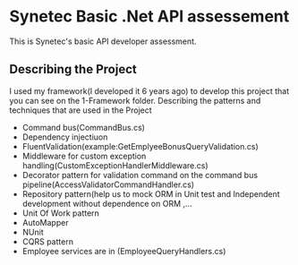 # Synetec Basic .Net API assessement

This is Synetec's basic API developer assessment.

## Describing the Project
I used my framework(I developed it 6 years ago) to develop this project that  you can see on the 1-Framework folder.
Describing the patterns and techniques that are used in the Project
- Command bus(CommandBus.cs)
- Dependency injectiuon
- FluentValidation(example:GetEmplyeeBonusQueryValidation.cs)
- Middleware for custom exception handling(CustomExceptionHandlerMiddleware.cs)
- Decorator pattern for validation command on the command bus pipeline(AccessValidatorCommandHandler.cs)
- Repository pattern(help us to mock ORM in Unit test and Independent development without dependence on ORM ,...
- Unit Of Work  pattern
- AutoMapper
- NUnit
- CQRS pattern
- Employee services are in (EmployeeQueryHandlers.cs)